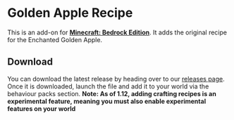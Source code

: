 # Golden Apple Recipe

This is an add-on for **[Minecraft: Bedrock Edition][bedrock-wiki]**.
It adds the original recipe for the Enchanted Golden Apple.

## Download

You can download the latest release by heading over to our [releases page][releases-page]. Once it is downloaded,
launch the file and add it to your world via the behaviour packs section.
**Note: As of 1.12, adding crafting recipes is an experimental feature, meaning you must also enable experimental
features on your world**


[bedrock-wiki]: https://minecraft.gamepedia.com/Bedrock_Edition
[releases-page]: https://github.com/mcpacks/enchanted-apples/releases
